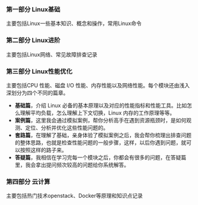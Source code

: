 ### 第一部分  Linux基础

主要包括Linux一些基本知识、概念和操作，常用Linux命令

### 第二部分 Linux进阶

主要包括Linux网络、常见故障排查记录


### 第三部分 Linux性能优化

主要包括CPU 性能、磁盘 I/O 性能、内存性能以及网络性能。每个模块还由浅入深划分为四个不同的篇章。

* **基础篇**，介绍 Linux 必备的基本原理以及对应的性能指标和性能工具。比如怎么理解平均负载，怎么理解上下文切换，Linux 内存的工作原理等等。
* **案例篇**，这里我会通过模拟案例，帮你分析高手在遇到资源瓶颈时，是如何观测、定位、分析并优化这些性能问题的。
* **套路篇**，在理解了基础，亲身体验了模拟案例之后，我会帮你梳理出排查问题的整体思路，也就是检查性能问题的一般步骤，这样，以后你遇到问题，就可以按照这样的路子来。
* **答疑篇**，我相信在学习完每一个模块之后，你都会有很多的问题，在答疑篇里，我会拿出提问频次较高的问题给你系统解答。

### 第四部分 云计算

主要包括热门技术openstack、Docker等原理和知识点记录